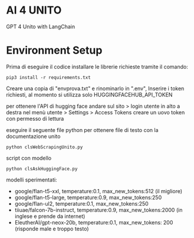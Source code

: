 # AI 4 UNITO
GPT 4 Unito with LangChain

# Environment Setup
Prima di eseguire il codice installare le librerie richieste tramite il comando:

```shell
pip3 install -r requirements.txt
```
Creare una copia di "envprova.txt" e rinominarlo in ".env",
Inserire i token richiesti, al momento si utilizza solo HUGGINGFACEHUB_API_TOKEN

per ottenere l'API di hugging face andare sul sito > login utente
in alto a destra nel menù utente > Settings > Access Tokens
creare un uovo token con permesso di lettura


eseguire il seguente file python per ottenere file di testo con la documentazione unito 
```shell
python clsWebScrapingUnito.py
```


script con modello
```shell
python clsAskHuggingFace.py
```


modelli sperimentati:
* google/flan-t5-xxl, temperature:0.1, max_new_tokens:512 (il migliore)
* google/flan-t5-large, temperature:0.9, max_new_tokens:250 
* google/flan-ul2, temperature:0.1, max_new_tokens:250
* tiiuae/falcon-7b-instruct, temperature:0.9, max_new_tokens:2000 (in inglese e prende da internet)
* EleutherAI/gpt-neox-20b, temperature:0.1, max_new_tokens: 200 (risponde male e troppo testo)

